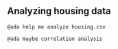 ## Analyzing housing data

```
@ada help me analyze housing.csv
```

```
@ada maybe correlation analysis
```
